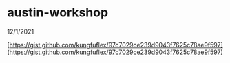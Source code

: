 # austin-workshop

12/1/2021

[https://gist.github.com/kungfuflex/97c7029ce239d9043f7625c78ae9f597](https://gist.github.com/kungfuflex/97c7029ce239d9043f7625c78ae9f597)
